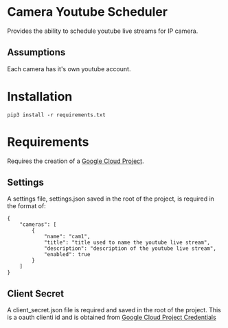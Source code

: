 # Camera Youtube Scheduler

Provides the ability to schedule youtube live streams for IP camera.

## Assumptions

Each camera has it's own youtube account.

# Installation

`pip3 install -r requirements.txt`

# Requirements

Requires the creation of a [Google Cloud Project](https://console.cloud.google.com/).

## Settings

A settings file, settings.json saved in the root of the project, is required in the format of:

```
{
    "cameras": [
        {
            "name": "cam1",
            "title": "title used to name the youtube live stream",
            "description": "description of the youtube live stream",
            "enabled": true
        }
    ]
}
```

## Client Secret

A client_secret.json file is required and saved in the root of the project. This is a oauth clienti id and is obtained from [Google Cloud Project Credentials](https://console.cloud.google.com/apis/credentials)
